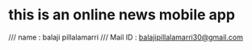 # this is an online news mobile app 


/// name : balaji pillalamarri
/// Mail ID : balajipillalamarri30@gmail.com
